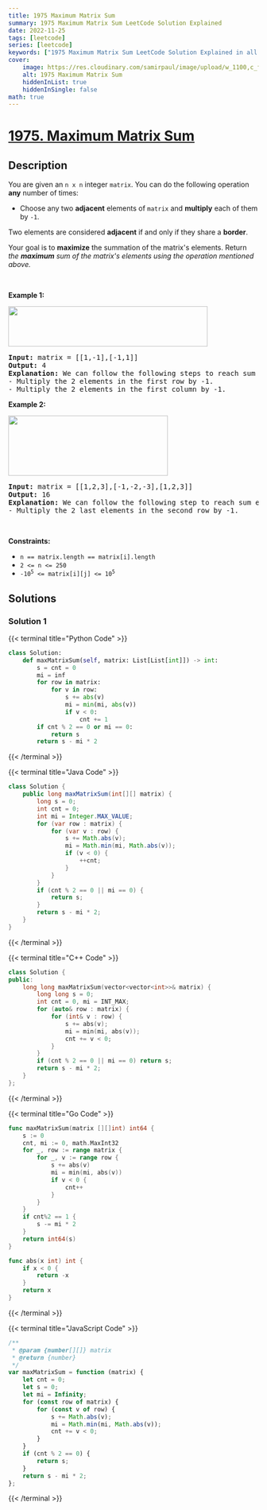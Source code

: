 ```yaml
---
title: 1975 Maximum Matrix Sum
summary: 1975 Maximum Matrix Sum LeetCode Solution Explained
date: 2022-11-25
tags: [leetcode]
series: [leetcode]
keywords: ["1975 Maximum Matrix Sum LeetCode Solution Explained in all languages", "1975 Maximum Matrix Sum", "LeetCode", "leetcode solution in Python3 C++ Java Go PHP Ruby Swift TypeScript Rust C# JavaScript C", "GeeksforGeeks", "InterviewBit", "Coding Ninjas", "HackerRank", "HackerEarth", "CodeChef", "TopCoder", "AlgoExpert", "freeCodeCamp", "Codeforces", "GitHub", "AtCoder", "Samir Paul"]
cover:
    image: https://res.cloudinary.com/samirpaul/image/upload/w_1100,c_fit,co_rgb:FFFFFF,l_text:Arial_75_bold:1975 Maximum Matrix Sum - Solution Explained/problem-solving.webp
    alt: 1975 Maximum Matrix Sum
    hiddenInList: true
    hiddenInSingle: false
math: true
---
```



# [1975. Maximum Matrix Sum](https://leetcode.com/problems/maximum-matrix-sum)


## Description

<p>You are given an <code>n x n</code> integer <code>matrix</code>. You can do the following operation <strong>any</strong> number of times:</p>

<ul>
	<li>Choose any two <strong>adjacent</strong> elements of <code>matrix</code> and <strong>multiply</strong> each of them by <code>-1</code>.</li>
</ul>

<p>Two elements are considered <strong>adjacent</strong> if and only if they share a <strong>border</strong>.</p>

<p>Your goal is to <strong>maximize</strong> the summation of the matrix&#39;s elements. Return <em>the <strong>maximum</strong> sum of the matrix&#39;s elements using the operation mentioned above.</em></p>

<p>&nbsp;</p>
<p><strong class="example">Example 1:</strong></p>
<img alt="" src="https://spcdn.pages.dev/leetcode/problems/1975.Maximum%20Matrix%20Sum/images/pc79-q2ex1.png" style="width: 401px; height: 81px;" />
<pre>
<strong>Input:</strong> matrix = [[1,-1],[-1,1]]
<strong>Output:</strong> 4
<b>Explanation:</b> We can follow the following steps to reach sum equals 4:
- Multiply the 2 elements in the first row by -1.
- Multiply the 2 elements in the first column by -1.
</pre>

<p><strong class="example">Example 2:</strong></p>
<img alt="" src="https://spcdn.pages.dev/leetcode/problems/1975.Maximum%20Matrix%20Sum/images/pc79-q2ex2.png" style="width: 321px; height: 121px;" />
<pre>
<strong>Input:</strong> matrix = [[1,2,3],[-1,-2,-3],[1,2,3]]
<strong>Output:</strong> 16
<b>Explanation:</b> We can follow the following step to reach sum equals 16:
- Multiply the 2 last elements in the second row by -1.
</pre>

<p>&nbsp;</p>
<p><strong>Constraints:</strong></p>

<ul>
	<li><code>n == matrix.length == matrix[i].length</code></li>
	<li><code>2 &lt;= n &lt;= 250</code></li>
	<li><code>-10<sup>5</sup> &lt;= matrix[i][j] &lt;= 10<sup>5</sup></code></li>
</ul>

## Solutions

### Solution 1

<!-- tabs:start -->

{{< terminal title="Python Code" >}}
```python
class Solution:
    def maxMatrixSum(self, matrix: List[List[int]]) -> int:
        s = cnt = 0
        mi = inf
        for row in matrix:
            for v in row:
                s += abs(v)
                mi = min(mi, abs(v))
                if v < 0:
                    cnt += 1
        if cnt % 2 == 0 or mi == 0:
            return s
        return s - mi * 2
```
{{< /terminal >}}

{{< terminal title="Java Code" >}}
```java
class Solution {
    public long maxMatrixSum(int[][] matrix) {
        long s = 0;
        int cnt = 0;
        int mi = Integer.MAX_VALUE;
        for (var row : matrix) {
            for (var v : row) {
                s += Math.abs(v);
                mi = Math.min(mi, Math.abs(v));
                if (v < 0) {
                    ++cnt;
                }
            }
        }
        if (cnt % 2 == 0 || mi == 0) {
            return s;
        }
        return s - mi * 2;
    }
}
```
{{< /terminal >}}

{{< terminal title="C++ Code" >}}
```cpp
class Solution {
public:
    long long maxMatrixSum(vector<vector<int>>& matrix) {
        long long s = 0;
        int cnt = 0, mi = INT_MAX;
        for (auto& row : matrix) {
            for (int& v : row) {
                s += abs(v);
                mi = min(mi, abs(v));
                cnt += v < 0;
            }
        }
        if (cnt % 2 == 0 || mi == 0) return s;
        return s - mi * 2;
    }
};
```
{{< /terminal >}}

{{< terminal title="Go Code" >}}
```go
func maxMatrixSum(matrix [][]int) int64 {
	s := 0
	cnt, mi := 0, math.MaxInt32
	for _, row := range matrix {
		for _, v := range row {
			s += abs(v)
			mi = min(mi, abs(v))
			if v < 0 {
				cnt++
			}
		}
	}
	if cnt%2 == 1 {
		s -= mi * 2
	}
	return int64(s)
}

func abs(x int) int {
	if x < 0 {
		return -x
	}
	return x
}
```
{{< /terminal >}}

{{< terminal title="JavaScript Code" >}}
```js
/**
 * @param {number[][]} matrix
 * @return {number}
 */
var maxMatrixSum = function (matrix) {
    let cnt = 0;
    let s = 0;
    let mi = Infinity;
    for (const row of matrix) {
        for (const v of row) {
            s += Math.abs(v);
            mi = Math.min(mi, Math.abs(v));
            cnt += v < 0;
        }
    }
    if (cnt % 2 == 0) {
        return s;
    }
    return s - mi * 2;
};
```
{{< /terminal >}}

<!-- tabs:end -->

<!-- end -->
